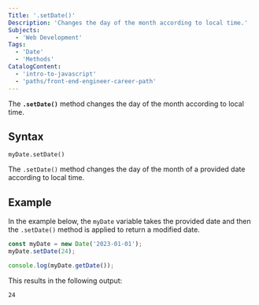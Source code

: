 ```yaml
---
Title: '.setDate()'
Description: 'Changes the day of the month according to local time.'
Subjects:
  - 'Web Development'
Tags:
  - 'Date'
  - 'Methods'
CatalogContent:
  - 'intro-to-javascript'
  - 'paths/front-end-engineer-career-path'
---
```


The **`.setDate()`** method changes the day of the month according to local time.

## Syntax

```pseudo
myDate.setDate()
```

The `.setDate()` method changes the day of the month of a provided date according to local time.

## Example

In the example below, the `myDate` variable takes the provided date and then the `.setDate()` method is applied to return a modified date.

```js
const myDate = new Date('2023-01-01');
myDate.setDate(24);

console.log(myDate.getDate());
```

This results in the following output:

```shell
24
```
